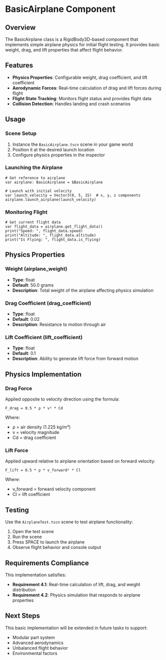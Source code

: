 # BasicAirplane Component

## Overview

The BasicAirplane class is a RigidBody3D-based component that implements simple airplane physics for initial flight testing. It provides basic weight, drag, and lift properties that affect flight behavior.

## Features

- **Physics Properties**: Configurable weight, drag coefficient, and lift coefficient
- **Aerodynamic Forces**: Real-time calculation of drag and lift forces during flight
- **Flight State Tracking**: Monitors flight status and provides flight data
- **Collision Detection**: Handles landing and crash scenarios

## Usage

### Scene Setup

1. Instance the `BasicAirplane.tscn` scene in your game world
2. Position it at the desired launch location
3. Configure physics properties in the inspector

### Launching the Airplane

```gdscript
# Get reference to airplane
var airplane: BasicAirplane = $BasicAirplane

# Launch with initial velocity
var launch_velocity = Vector3(0, 5, 15)  # x, y, z components
airplane.launch_airplane(launch_velocity)
```

### Monitoring Flight

```gdscript
# Get current flight data
var flight_data = airplane.get_flight_data()
print("Speed: ", flight_data.speed)
print("Altitude: ", flight_data.altitude)
print("Is Flying: ", flight_data.is_flying)
```

## Physics Properties

### Weight (airplane_weight)
- **Type**: float
- **Default**: 50.0 grams
- **Description**: Total weight of the airplane affecting physics simulation

### Drag Coefficient (drag_coefficient)
- **Type**: float  
- **Default**: 0.02
- **Description**: Resistance to motion through air

### Lift Coefficient (lift_coefficient)
- **Type**: float
- **Default**: 0.1
- **Description**: Ability to generate lift force from forward motion

## Physics Implementation

### Drag Force
Applied opposite to velocity direction using the formula:
```
F_drag = 0.5 * ρ * v² * Cd
```
Where:
- ρ = air density (1.225 kg/m³)
- v = velocity magnitude
- Cd = drag coefficient

### Lift Force
Applied upward relative to airplane orientation based on forward velocity:
```
F_lift = 0.5 * ρ * v_forward² * Cl
```
Where:
- v_forward = forward velocity component
- Cl = lift coefficient

## Testing

Use the `AirplaneTest.tscn` scene to test airplane functionality:

1. Open the test scene
2. Run the scene
3. Press SPACE to launch the airplane
4. Observe flight behavior and console output

## Requirements Compliance

This implementation satisfies:
- **Requirement 4.1**: Real-time calculation of lift, drag, and weight distribution
- **Requirement 4.2**: Physics simulation that responds to airplane properties

## Next Steps

This basic implementation will be extended in future tasks to support:
- Modular part system
- Advanced aerodynamics
- Unbalanced flight behavior
- Environmental factors